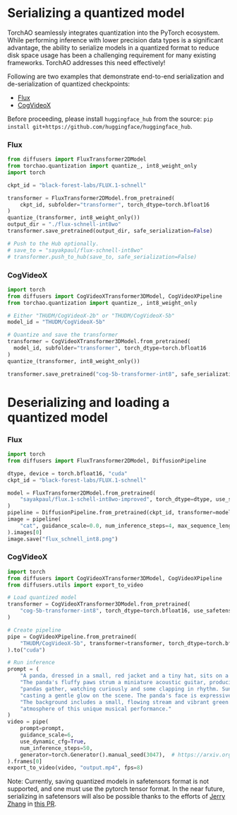 # Serializing a quantized model

TorchAO seamlessly integrates quantization into the PyTorch ecosystem. While performing inference with lower precision data types is a significant advantage, the ability to serialize models in a quantized format to reduce disk space usage has been a challenging requirement for many existing frameworks. TorchAO addresses this need effectively!

Following are two examples that demonstrate end-to-end serialization and de-serialization of quantized checkpoints:

- [Flux](https://gist.github.com/sayakpaul/e1f28e86d0756d587c0b898c73822c47)
- [CogVideoX](https://gist.github.com/a-r-r-o-w/4d9732d17412888c885480c6521a9897#file-quantized_serialize_and_unserialized-py)

Before proceeding, please install `huggingface_hub` from the source: `pip install git+https://github.com/huggingface/huggingface_hub`. 

### Flux

```python
from diffusers import FluxTransformer2DModel
from torchao.quantization import quantize_, int8_weight_only
import torch

ckpt_id = "black-forest-labs/FLUX.1-schnell"

transformer = FluxTransformer2DModel.from_pretrained(
    ckpt_id, subfolder="transformer", torch_dtype=torch.bfloat16
)
quantize_(transformer, int8_weight_only())
output_dir = "./flux-schnell-int8wo"
transformer.save_pretrained(output_dir, safe_serialization=False)

# Push to the Hub optionally.
# save_to = "sayakpaul/flux-schnell-int8wo"
# transformer.push_to_hub(save_to, safe_serialization=False)
```

### CogVideoX

```python
import torch
from diffusers import CogVideoXTransformer3DModel, CogVideoXPipeline
from torchao.quantization import quantize_, int8_weight_only

# Either "THUDM/CogVideoX-2b" or "THUDM/CogVideoX-5b"
model_id = "THUDM/CogVideoX-5b"

# Quantize and save the transformer
transformer = CogVideoXTransformer3DModel.from_pretrained(
  model_id, subfolder="transformer", torch_dtype=torch.bfloat16
)
quantize_(transformer, int8_weight_only())

transformer.save_pretrained("cog-5b-transformer-int8", safe_serialization=False)
```

# Deserializing and loading a quantized model

### Flux

```python
import torch
from diffusers import FluxTransformer2DModel, DiffusionPipeline

dtype, device = torch.bfloat16, "cuda"
ckpt_id = "black-forest-labs/FLUX.1-schnell"

model = FluxTransformer2DModel.from_pretrained(
    "sayakpaul/flux.1-schell-int8wo-improved", torch_dtype=dtype, use_safetensors=False
)
pipeline = DiffusionPipeline.from_pretrained(ckpt_id, transformer=model, torch_dtype=dtype).to("cuda")
image = pipeline(
	"cat", guidance_scale=0.0, num_inference_steps=4, max_sequence_length=256
).images[0]
image.save("flux_schnell_int8.png")
```

### CogVideoX

```python
import torch
from diffusers import CogVideoXTransformer3DModel, CogVideoXPipeline
from diffusers.utils import export_to_video

# Load quantized model
transformer = CogVideoXTransformer3DModel.from_pretrained(
    "cog-5b-transformer-int8", torch_dtype=torch.bfloat16, use_safetensors=False
)

# Create pipeline
pipe = CogVideoXPipeline.from_pretrained(
    "THUDM/CogVideoX-5b", transformer=transformer, torch_dtype=torch.bfloat16
).to("cuda")

# Run inference
prompt = (
    "A panda, dressed in a small, red jacket and a tiny hat, sits on a wooden stool in a serene bamboo forest. "
    "The panda's fluffy paws strum a miniature acoustic guitar, producing soft, melodic tunes. Nearby, a few other "
    "pandas gather, watching curiously and some clapping in rhythm. Sunlight filters through the tall bamboo, "
    "casting a gentle glow on the scene. The panda's face is expressive, showing concentration and joy as it plays. "
    "The background includes a small, flowing stream and vibrant green foliage, enhancing the peaceful and magical "
    "atmosphere of this unique musical performance."
)
video = pipe(
    prompt=prompt,
    guidance_scale=6,
    use_dynamic_cfg=True,
    num_inference_steps=50,
    generator=torch.Generator().manual_seed(3047),  # https://arxiv.org/abs/2109.08203
).frames[0]
export_to_video(video, "output.mp4", fps=8)
```

Note: Currently, saving quantized models in safetensors format is not supported, and one must use the pytorch tensor format. In the near future, serializing in safetensors will also be possible thanks to the efforts of [Jerry Zhang](https://github.com/jerryzh168) in [this PR](https://github.com/huggingface/safetensors/pull/516).
